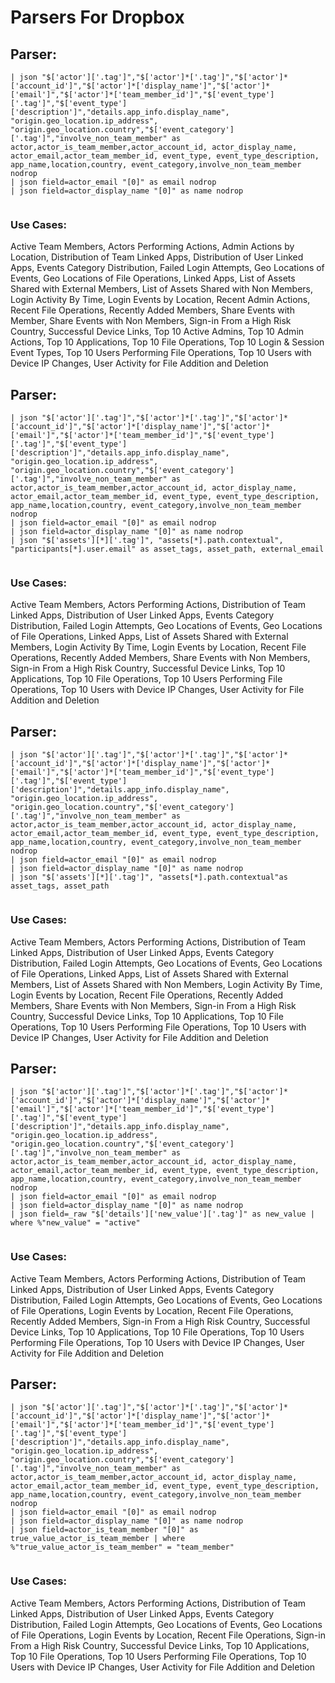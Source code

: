 # Parsers For Dropbox

## Parser:
```
| json "$['actor']['.tag']","$['actor']*['.tag']","$['actor']*['account_id']","$['actor']*['display_name']","$['actor']*['email']","$['actor']*['team_member_id']","$['event_type']['.tag']","$['event_type']['description']","details.app_info.display_name", "origin.geo_location.ip_address", "origin.geo_location.country","$['event_category']['.tag']","involve_non_team_member" as actor,actor_is_team_member,actor_account_id, actor_display_name, actor_email,actor_team_member_id, event_type, event_type_description, app_name,location,country, event_category,involve_non_team_member nodrop
| json field=actor_email "[0]" as email nodrop
| json field=actor_display_name "[0]" as name nodrop
 
```
### Use Cases:
Active Team Members, Actors Performing Actions, Admin Actions by Location, Distribution of Team Linked Apps, Distribution of User Linked Apps, Events Category Distribution, Failed Login Attempts, Geo Locations of Events, Geo Locations of File Operations, Linked Apps, List of Assets Shared with External Members, List of Assets Shared with Non Members, Login Activity By Time, Login Events by Location, Recent Admin Actions, Recent File Operations, Recently Added Members, Share Events with Member, Share Events with Non Members, Sign-in From a High Risk Country, Successful Device Links, Top 10 Active Admins, Top 10 Admin Actions, Top 10 Applications, Top 10 File Operations, Top 10 Login & Session Event Types, Top 10 Users Performing File Operations, Top 10 Users with Device IP Changes, User Activity for File Addition and Deletion



## Parser:
```
| json "$['actor']['.tag']","$['actor']*['.tag']","$['actor']*['account_id']","$['actor']*['display_name']","$['actor']*['email']","$['actor']*['team_member_id']","$['event_type']['.tag']","$['event_type']['description']","details.app_info.display_name", "origin.geo_location.ip_address", "origin.geo_location.country","$['event_category']['.tag']","involve_non_team_member" as actor,actor_is_team_member,actor_account_id, actor_display_name, actor_email,actor_team_member_id, event_type, event_type_description, app_name,location,country, event_category,involve_non_team_member nodrop
| json field=actor_email "[0]" as email nodrop
| json field=actor_display_name "[0]" as name nodrop
| json "$['assets'][*]['.tag']", "assets[*].path.contextual", "participants[*].user.email" as asset_tags, asset_path, external_email
 
```
### Use Cases:
Active Team Members, Actors Performing Actions, Distribution of Team Linked Apps, Distribution of User Linked Apps, Events Category Distribution, Failed Login Attempts, Geo Locations of Events, Geo Locations of File Operations, Linked Apps, List of Assets Shared with External Members, Login Activity By Time, Login Events by Location, Recent File Operations, Recently Added Members, Share Events with Non Members, Sign-in From a High Risk Country, Successful Device Links, Top 10 Applications, Top 10 File Operations, Top 10 Users Performing File Operations, Top 10 Users with Device IP Changes, User Activity for File Addition and Deletion



## Parser:
```
| json "$['actor']['.tag']","$['actor']*['.tag']","$['actor']*['account_id']","$['actor']*['display_name']","$['actor']*['email']","$['actor']*['team_member_id']","$['event_type']['.tag']","$['event_type']['description']","details.app_info.display_name", "origin.geo_location.ip_address", "origin.geo_location.country","$['event_category']['.tag']","involve_non_team_member" as actor,actor_is_team_member,actor_account_id, actor_display_name, actor_email,actor_team_member_id, event_type, event_type_description, app_name,location,country, event_category,involve_non_team_member nodrop
| json field=actor_email "[0]" as email nodrop
| json field=actor_display_name "[0]" as name nodrop
| json "$['assets'][*]['.tag']", "assets[*].path.contextual"as asset_tags, asset_path
 
```
### Use Cases:
Active Team Members, Actors Performing Actions, Distribution of Team Linked Apps, Distribution of User Linked Apps, Events Category Distribution, Failed Login Attempts, Geo Locations of Events, Geo Locations of File Operations, Linked Apps, List of Assets Shared with External Members, List of Assets Shared with Non Members, Login Activity By Time, Login Events by Location, Recent File Operations, Recently Added Members, Share Events with Non Members, Sign-in From a High Risk Country, Successful Device Links, Top 10 Applications, Top 10 File Operations, Top 10 Users Performing File Operations, Top 10 Users with Device IP Changes, User Activity for File Addition and Deletion



## Parser:
```
| json "$['actor']['.tag']","$['actor']*['.tag']","$['actor']*['account_id']","$['actor']*['display_name']","$['actor']*['email']","$['actor']*['team_member_id']","$['event_type']['.tag']","$['event_type']['description']","details.app_info.display_name", "origin.geo_location.ip_address", "origin.geo_location.country","$['event_category']['.tag']","involve_non_team_member" as actor,actor_is_team_member,actor_account_id, actor_display_name, actor_email,actor_team_member_id, event_type, event_type_description, app_name,location,country, event_category,involve_non_team_member nodrop
| json field=actor_email "[0]" as email nodrop
| json field=actor_display_name "[0]" as name nodrop
| json field=_raw "$['details']['new_value']['.tag']" as new_value | where %"new_value" = "active"
 
```
### Use Cases:
Active Team Members, Actors Performing Actions, Distribution of Team Linked Apps, Distribution of User Linked Apps, Events Category Distribution, Failed Login Attempts, Geo Locations of Events, Geo Locations of File Operations, Login Events by Location, Recent File Operations, Recently Added Members, Sign-in From a High Risk Country, Successful Device Links, Top 10 Applications, Top 10 File Operations, Top 10 Users Performing File Operations, Top 10 Users with Device IP Changes, User Activity for File Addition and Deletion



## Parser:
```
| json "$['actor']['.tag']","$['actor']*['.tag']","$['actor']*['account_id']","$['actor']*['display_name']","$['actor']*['email']","$['actor']*['team_member_id']","$['event_type']['.tag']","$['event_type']['description']","details.app_info.display_name", "origin.geo_location.ip_address", "origin.geo_location.country","$['event_category']['.tag']","involve_non_team_member" as actor,actor_is_team_member,actor_account_id, actor_display_name, actor_email,actor_team_member_id, event_type, event_type_description, app_name,location,country, event_category,involve_non_team_member nodrop
| json field=actor_email "[0]" as email nodrop
| json field=actor_display_name "[0]" as name nodrop
| json field=actor_is_team_member "[0]" as true_value_actor_is_team_member | where %"true_value_actor_is_team_member" = "team_member"
 
```
### Use Cases:
Active Team Members, Actors Performing Actions, Distribution of Team Linked Apps, Distribution of User Linked Apps, Events Category Distribution, Failed Login Attempts, Geo Locations of Events, Geo Locations of File Operations, Login Events by Location, Recent File Operations, Sign-in From a High Risk Country, Successful Device Links, Top 10 Applications, Top 10 File Operations, Top 10 Users Performing File Operations, Top 10 Users with Device IP Changes, User Activity for File Addition and Deletion


